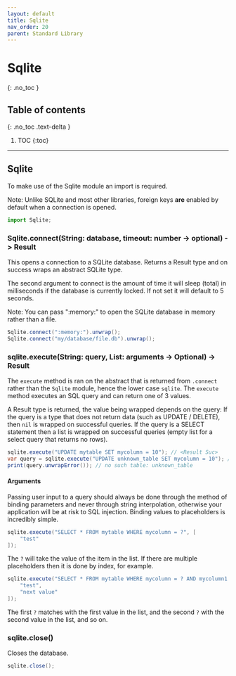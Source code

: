 ```yaml
---
layout: default
title: Sqlite
nav_order: 20
parent: Standard Library
---
```


# Sqlite
{: .no_toc }

## Table of contents
{: .no_toc .text-delta }

1. TOC
{:toc}

---

## Sqlite
To make use of the Sqlite module an import is required.

Note: Unlike SQLite and most other libraries, foreign keys **are** enabled by default when a connection is opened.

```js
import Sqlite;
```

### Sqlite.connect(String: database, timeout: number -> optional) -> Result<SQLite>

This opens a connection to a SQLite database. Returns a Result type and on success wraps an abstract SQLite type.

The second argument to connect is the amount of time it will sleep (total) in milliseconds if the database is currently locked. If 
not set it will default to 5 seconds.

Note: You can pass ":memory:" to open the SQLite database in memory rather than a file.

```cs
Sqlite.connect(":memory:").unwrap();
Sqlite.connect("my/database/file.db").unwrap();
```

### sqlite.execute(String: query, List: arguments -> Optional) -> Result<Nil>

The `execute` method is ran on the abstract that is returned from `.connect` rather than the `Sqlite` module, hence the
lower case `sqlite`. The `execute` method executes an SQL query and can return one of 3 values.

A Result type is returned, the value being wrapped depends on the query:
  If the query is a type that does not return data (such as UPDATE / DELETE), then `nil` is wrapped on successful queries.
  If the query is a SELECT statement then a list is wrapped on successful queries (empty list for a select query that returns no rows).

```cs
sqlite.execute("UPDATE mytable SET mycolumn = 10"); // <Result Suc>
var query = sqlite.execute("UPDATE unknown_table SET mycolumn = 10"); // <Result Err>
print(query.unwrapError()); // no such table: unknown_table
```

#### Arguments
Passing user input to a query should always be done through the method of binding parameters and never through string interpolation, 
otherwise your application will be at risk to SQL injection. Binding values to placeholders is incredibly simple.

```cs
sqlite.execute("SELECT * FROM mytable WHERE mycolumn = ?", [
    "test"
]);
```

The `?` will take the value of the item in the list. If there are multiple placeholders then it is done by index, for example.

```cs
sqlite.execute("SELECT * FROM mytable WHERE mycolumn = ? AND mycolumn1 = ?", [
    "test",
    "next value"
]);
```
The first `?` matches with the first value in the list, and the second `?` with the second value in the list, and so on.

### sqlite.close()

Closes the database.

```cs
sqlite.close();
```

